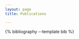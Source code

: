 ```yaml
---
layout: page
title: Publications

---
```


<!-- styling for bibliography is done in _layouts/bib.html -->
<!-- to add publications, edit the _bibliography/papers.bib file-->
{% bibliography --template bib %}
